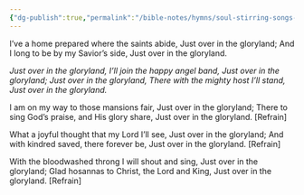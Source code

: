 ```yaml
---
{"dg-publish":true,"permalink":"/bible-notes/hymns/soul-stirring-songs-and-hymns/just-over-in-the-glory-land/","title":"Just Over in the Glory Land","created":"","updated":""}
---
```



I’ve a home prepared where the saints abide,
Just over in the gloryland;
And I long to be by my Savior’s side,
Just over in the gloryland.

*Just over in the gloryland,
I’ll join the happy angel band,
Just over in the gloryland;
Just over in the gloryland,
There with the mighty host I’ll stand,
Just over in the gloryland.*

I am on my way to those mansions fair,
Just over in the gloryland;
There to sing God’s praise, and His glory share,
Just over in the gloryland. [Refrain]

What a joyful thought that my Lord I’ll see,
Just over in the gloryland;
And with kindred saved, there forever be,
Just over in the gloryland. [Refrain]

With the bloodwashed throng I will shout and sing,
Just over in the gloryland;
Glad hosannas to Christ, the Lord and King,
Just over in the gloryland. [Refrain]